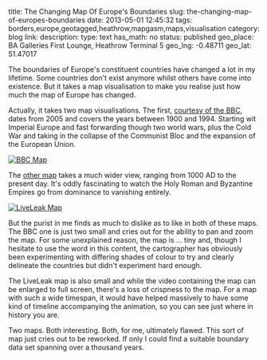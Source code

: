 title: The Changing Map Of Europe's Boundaries
slug: the-changing-map-of-europes-boundaries
date: 2013-05-01 12:45:32
tags: borders,europe,geotagged,heathrow,mapgasm,maps,visualisation
category: blog
link: 
description: 
type: text
has_math: no
status: published
geo_place: BA Galleries First Lounge, Heathrow Terminal 5
geo_lng: -0.48711
geo_lat: 51.47017

The boundaries of Europe's constituent countries have changed a lot in my lifetime. Some countries don't exist anymore whilst others have come into existence. But it takes a map visualisation to make you realise just how much the map of Europe has changed.

Actually, it takes two map visualisations. The first, [courtesy of the BBC](https://news.bbc.co.uk/1/shared/spl/hi/europe/02/euro_borders/html/15.stm "https://news.bbc.co.uk/1/shared/spl/hi/europe/02/euro_borders/html/15.stm"), dates from 2005 and covers the years between 1900 and 1994. Starting wit Imperial Europe and fast forwarding though two world wars, plus the Cold War and taking in the collapse of the Communist Bloc and the expansion of the European Union.

<!-- TEASER_END -->

[![BBC Map](/wp-content/uploads/2013/05/BBC-Map.png)](https://news.bbc.co.uk/1/shared/spl/hi/europe/02/euro_borders/html/15.stm "https://news.bbc.co.uk/1/shared/spl/hi/europe/02/euro_borders/html/15.stm")

The [other map](https://www.liveleak.com/view?i=f54_1337075813 "https://www.liveleak.com/view?i=f54_1337075813") takes a much wider view, ranging from 1000 AD to the present day. It's oddly fascinating to watch the Holy Roman and Byzantine Empires go from dominance to vanishing entirely.

[![LiveLeak Map](/wp-content/uploads/2013/05/LiveLeak-Map.png)](https://www.liveleak.com/view?i=f54_1337075813 "https://www.liveleak.com/view?i=f54_1337075813")

But the purist in me finds as much to dislike as to like in both of these maps. The BBC one is just two small and cries out for the ability to pan and zoom the map. For some unexplained reason, the map is ... tiny and, though I hesitate to use the word in this content, the cartographer has obviously been experimenting with differing shades of colour to try and clearly delineate the countries but didn't experiment hard enough.

The LiveLeak map is also small and while the video containing the map can be enlarged to full screen, there's a loss of crispness to the map. For a map with such a wide timespan, it would have helped massively to have some kind of timeline accompanying the animation, so you can see just where in history you are.

Two maps. Both interesting. Both, for me, ultimately flawed. This sort of map just cries out to be reworked. If only I could find a suitable boundary data set spanning over a thousand years.





